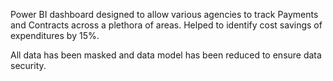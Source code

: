 Power BI dashboard designed to allow various agencies to track Payments and Contracts across a plethora of areas. Helped to identify cost savings of expenditures by 15%.

All data has been masked and data model has been reduced to ensure data security.
